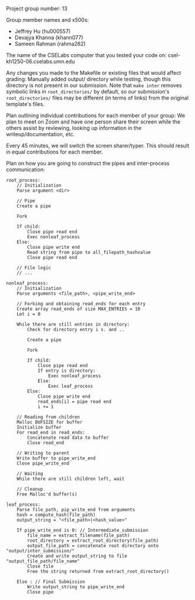 Project group number: 13

Group member names and x500s:
- Jeffrey Hu (hu000557)
- Devajya Khanna (khann077)
- Sameen Rahman (rahma262)

The name of the CSELabs computer that you tested your code on: csel-kh1250-06.cselabs.umn.edu

Any changes you made to the Makefile or existing files that would affect grading: Manually added output/ directory while testing, though this directory is not present in our submission. Note that `make inter` removes symbolic links in `root_directories/` by default, so our submission's `root_directories/` files may be different (in terms of links) from the original template's files.

Plan outlining individual contributions for each member of your group:
We plan to meet on Zoom and have one person share their screen while the
others assist by reviewing, looking up information in the writeup/documentation, etc.

Every 45 minutes, we will switch the screen sharer/typer. This should result in equal contributions for each member.

Plan on how you are going to construct the pipes and inter-process communication:
```
root_process:
    // Initialization
    Parse argument <dir>

    // Pipe
    Create a pipe
    
    Fork
    
    If child:
        Close pipe read end
        Exec nonleaf_process
    Else:
        Close pipe write end
        Read string from pipe to all_filepath_hashvalue
        Close pipe read end
    
    // File logic
    // ...

nonleaf_process:
    // Initialization
    Parse arguments <file_path>, <pipe_write_end>
    
    // Forking and obtaining read_ends for each entry
    Create array read_ends of size MAX_ENTRIES = 10
    Let i = 0
    
    While there are still entries in directory:
        Check for directory entry i s. and ..
        
        Create a pipe
        
        Fork
        
        If child:
            Close pipe read end
            If entry is directory:
                Exec nonleaf_process
            Else:
                Exec leaf_process
        Else:
            Close pipe write end
            read_ends[i] = pipe read end
            i += 1
    
    // Reading from children
    Malloc BUFSIZE for buffer
    Initialize buffer
    For read_end in read_ends:
        Concatenate read data to buffer
        Close read_end
    
    // Writing to parent
    Write buffer to pipe_write_end
    Close pipe_write_end
    
    // Waiting
    While there are still children left, wait

    // Cleanup
    Free Malloc'd buffer(s)

leaf_process:
    Parse file_path, pip_write_end from arguments
    hash = compute_hash(file_path)
    output_string = "<file_path>|<hash_value>"

    If pipe_write_end is 0: // Intermediate_submission
        file_name = extract_filename(file_path)
        root_directory = extract_root_directory(file_path)
        output_file_path = concatenate root directory onto "output/inter_submission/"
        Create and write output_string to file "output_file_path/file_name"
        Close file
        Free the string returned from extract_root_directory()
    
    Else : // Final Submission
        Write output_string to pipe_write_end
        Close pipe    
```